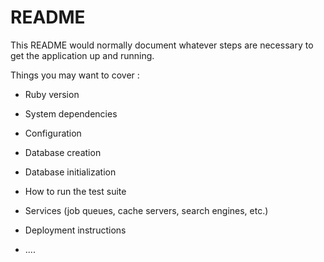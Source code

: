 # README

This README would normally document whatever steps are necessary to get the
application up and running.

Things you may want to cover  :


* Ruby version

* System dependencies

* Configuration

* Database creation

* Database initialization

* How to run the test suite

* Services (job queues, cache servers, search engines, etc.)

* Deployment instructions

* ....
